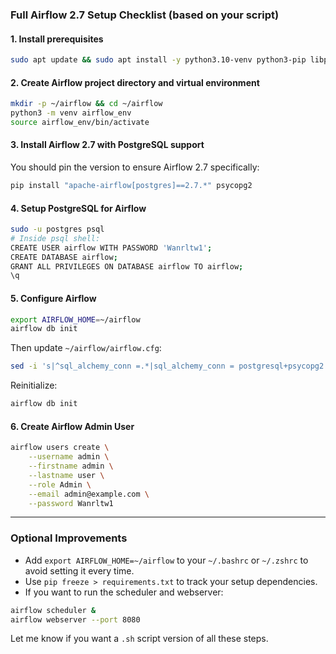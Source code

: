 
###  **Full Airflow 2.7 Setup Checklist** (based on your script)

#### 1. **Install prerequisites**

```bash
sudo apt update && sudo apt install -y python3.10-venv python3-pip libpq-dev postgresql postgresql-contrib
```

#### 2. **Create Airflow project directory and virtual environment**

```bash
mkdir -p ~/airflow && cd ~/airflow
python3 -m venv airflow_env
source airflow_env/bin/activate
```

#### 3. **Install Airflow 2.7 with PostgreSQL support**

You should pin the version to ensure Airflow 2.7 specifically:

```bash
pip install "apache-airflow[postgres]==2.7.*" psycopg2
```

#### 4. **Setup PostgreSQL for Airflow**

```bash
sudo -u postgres psql
# Inside psql shell:
CREATE USER airflow WITH PASSWORD 'Wanrltw1';
CREATE DATABASE airflow;
GRANT ALL PRIVILEGES ON DATABASE airflow TO airflow;
\q
```

#### 5. **Configure Airflow**

```bash
export AIRFLOW_HOME=~/airflow
airflow db init
```

Then update `~/airflow/airflow.cfg`:

```bash
sed -i 's|^sql_alchemy_conn =.*|sql_alchemy_conn = postgresql+psycopg2://airflow:Wanrltw1@localhost/airflow|' ~/airflow/airflow.cfg
```

Reinitialize:

```bash
airflow db init
```

#### 6. **Create Airflow Admin User**

```bash
airflow users create \
    --username admin \
    --firstname admin \
    --lastname user \
    --role Admin \
    --email admin@example.com \
    --password Wanrltw1
```

---

###  Optional Improvements

* Add `export AIRFLOW_HOME=~/airflow` to your `~/.bashrc` or `~/.zshrc` to avoid setting it every time.
* Use `pip freeze > requirements.txt` to track your setup dependencies.
* If you want to run the scheduler and webserver:

```bash
airflow scheduler &
airflow webserver --port 8080
```

Let me know if you want a `.sh` script version of all these steps.
